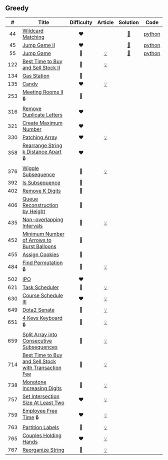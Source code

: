 
## Greedy

|#|Title|Difficulty|Article|Solution|Code|
|:---:|---|:---:|:---:|:---:|:---:|
|44|[Wildcard Matching](https://leetcode.com/problems/wildcard-matching) |❤️||[📜](.././solutions/44.%20Wildcard%20Matching.md)|[python](.././python/44.%20Wildcard%20Matching.py)|
|45|[Jump Game II](https://leetcode.com/problems/jump-game-ii) |❤️||[📜](.././solutions/45.%20Jump%20Game%20II.md)|[python](.././python/45.%20Jump%20Game%20II.py)|
|55|[Jump Game](https://leetcode.com/problems/jump-game) |🧡|[💡](https://leetcode.com/articles/jump-game)|[📜](.././solutions/55.%20Jump%20Game.md)|[python](.././python/55.%20Jump%20Game.py)|
|122|[Best Time to Buy and Sell Stock II](https://leetcode.com/problems/best-time-to-buy-and-sell-stock-ii) |💚|[💡](https://leetcode.com/articles/best-time-buy-and-sell-stock-ii)|||
|134|[Gas Station](https://leetcode.com/problems/gas-station) |🧡||||
|135|[Candy](https://leetcode.com/problems/candy) |❤️|[💡](https://leetcode.com/articles/candy)|||
|253|[Meeting Rooms II](https://leetcode.com/problems/meeting-rooms-ii) 🔒|🧡||||
|316|[Remove Duplicate Letters](https://leetcode.com/problems/remove-duplicate-letters) |❤️||||
|321|[Create Maximum Number](https://leetcode.com/problems/create-maximum-number) |❤️||||
|330|[Patching Array](https://leetcode.com/problems/patching-array) |❤️|[💡](https://leetcode.com/articles/patching-array)|||
|358|[Rearrange String k Distance Apart](https://leetcode.com/problems/rearrange-string-k-distance-apart) 🔒|❤️||||
|376|[Wiggle Subsequence](https://leetcode.com/problems/wiggle-subsequence) |🧡|[💡](https://leetcode.com/articles/wiggle-subsequence)|||
|392|[Is Subsequence](https://leetcode.com/problems/is-subsequence) |🧡||||
|402|[Remove K Digits](https://leetcode.com/problems/remove-k-digits) |🧡||||
|406|[Queue Reconstruction by Height](https://leetcode.com/problems/queue-reconstruction-by-height) |🧡||||
|435|[Non-overlapping Intervals](https://leetcode.com/problems/non-overlapping-intervals) |🧡|[💡](https://leetcode.com/articles/non-overlapping-intervals)|||
|452|[Minimum Number of Arrows to Burst Balloons](https://leetcode.com/problems/minimum-number-of-arrows-to-burst-balloons) |🧡||||
|455|[Assign Cookies](https://leetcode.com/problems/assign-cookies) |💚||||
|484|[Find Permutation](https://leetcode.com/problems/find-permutation) 🔒|🧡|[💡](https://leetcode.com/articles/find-permutation)|||
|502|[IPO](https://leetcode.com/problems/ipo) |❤️||||
|621|[Task Scheduler](https://leetcode.com/problems/task-scheduler) |🧡|[💡](https://leetcode.com/articles/task-scheduler)|||
|630|[Course Schedule III](https://leetcode.com/problems/course-schedule-iii) |❤️|[💡](https://leetcode.com/articles/course-schedule-iii)|||
|649|[Dota2 Senate](https://leetcode.com/problems/dota2-senate) |🧡|[💡](https://leetcode.com/articles/dota2-senate)|||
|651|[4 Keys Keyboard](https://leetcode.com/problems/4-keys-keyboard) 🔒|🧡|[💡](https://leetcode.com/articles/4-keys-keyboard)|||
|659|[Split Array into Consecutive Subsequences](https://leetcode.com/problems/split-array-into-consecutive-subsequences) |🧡|[💡](https://leetcode.com/articles/split-array-into-consecutive-subsequences)|||
|714|[Best Time to Buy and Sell Stock with Transaction Fee](https://leetcode.com/problems/best-time-to-buy-and-sell-stock-with-transaction-fee) |🧡|[💡](https://leetcode.com/articles/best-time-to-buy-and-sell-stock-with-transaction-fee)|||
|738|[Monotone Increasing Digits](https://leetcode.com/problems/monotone-increasing-digits) |🧡|[💡](https://leetcode.com/articles/monotone-increasing-digits)|||
|757|[Set Intersection Size At Least Two](https://leetcode.com/problems/set-intersection-size-at-least-two) |❤️|[💡](https://leetcode.com/articles/set-intersection-size-at-least-two)|||
|759|[Employee Free Time](https://leetcode.com/problems/employee-free-time) 🔒|❤️|[💡](https://leetcode.com/articles/employee-free-time)|||
|763|[Partition Labels](https://leetcode.com/problems/partition-labels) |🧡|[💡](https://leetcode.com/articles/partition-labels)|||
|765|[Couples Holding Hands](https://leetcode.com/problems/couples-holding-hands) |❤️|[💡](https://leetcode.com/articles/couples-holding-hands)|||
|767|[Reorganize String](https://leetcode.com/problems/reorganize-string) |🧡|[💡](https://leetcode.com/articles/reorganized-string)|||
